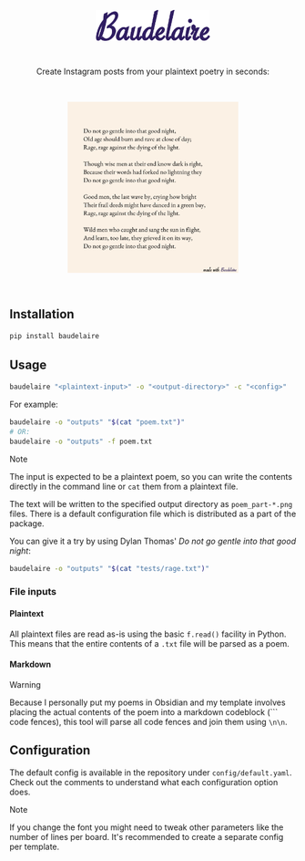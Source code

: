 <p align="center">
  <img src="static/logo.png" alt="logo" width="200" style="display: block;margin-left: auto;margin-right: auto;"/>
</p>
</br>

<p align="center">
Create Instagram posts from your plaintext poetry in seconds:
</p>

</br>
<p align="center">
<img src="static/poem_part_1.png" alt="logo" width="300" style="display: block;margin-left: auto;margin-right: auto;"/>
</p>

</br>

## Installation

```bash
pip install baudelaire
```

## Usage

```bash
baudelaire "<plaintext-input>" -o "<output-directory>" -c "<config>"
```

For example:

```bash
baudelaire -o "outputs" "$(cat "poem.txt")"
# OR:
baudelaire -o "outputs" -f poem.txt
```

> [!note]
> The input is expected to be a plaintext poem, so you can write the contents directly in the command line or `cat` them from a plaintext file.

The text will be written to the specified output directory as `poem_part-*.png` files. There is a default configuration file which is distributed as a part of the package.

You can give it a try by using Dylan Thomas' _Do not go gentle into that good night_:

```bash
baudelaire -o "outputs" "$(cat "tests/rage.txt")"
```

### File inputs

#### Plaintext

All plaintext files are read as-is using the basic `f.read()` facility in Python. This means that the entire contents of a `.txt` file will be parsed as a poem.

#### Markdown

> [!warning]
> Because I personally put my poems in Obsidian and my template involves placing the actual contents of the poem into a markdown codeblock (\`\`\` code fences), this tool will parse all code fences and join them using `\n\n`.

## Configuration

The default config is available in the repository under `config/default.yaml`. Check out the comments to understand what each configuration option does.

> [!note]
> If you change the font you might need to tweak other parameters like the number of lines per board. It's recommended to create a separate config per template.
